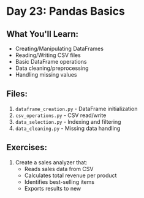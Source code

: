 # Day 23: Pandas Basics

## What You'll Learn:
- Creating/Manipulating DataFrames
- Reading/Writing CSV files
- Basic DataFrame operations
- Data cleaning/preprocessing
- Handling missing values

## Files:
1. `dataframe_creation.py` - DataFrame initialization
2. `csv_operations.py` - CSV read/write
3. `data_selection.py` - Indexing and filtering
4. `data_cleaning.py` - Missing data handling

## Exercises:
1. Create a sales analyzer that:
   - Reads sales data from CSV
   - Calculates total revenue per product
   - Identifies best-selling items
   - Exports results to new